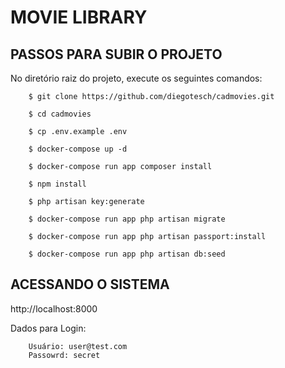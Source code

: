 <h1>MOVIE LIBRARY</h1>

<h2> PASSOS PARA SUBIR O PROJETO</h2>

No diretório raiz do projeto, execute os seguintes comandos:

		$ git clone https://github.com/diegotesch/cadmovies.git

		$ cd cadmovies
		
		$ cp .env.example .env

		$ docker-compose up -d

		$ docker-compose run app composer install

		$ npm install

		$ php artisan key:generate

		$ docker-compose run app php artisan migrate

		$ docker-compose run app php artisan passport:install

		$ docker-compose run app php artisan db:seed


<h2>ACESSANDO O SISTEMA</h2>
http://localhost:8000

Dados para Login: 

		Usuário: user@test.com
		Passowrd: secret
